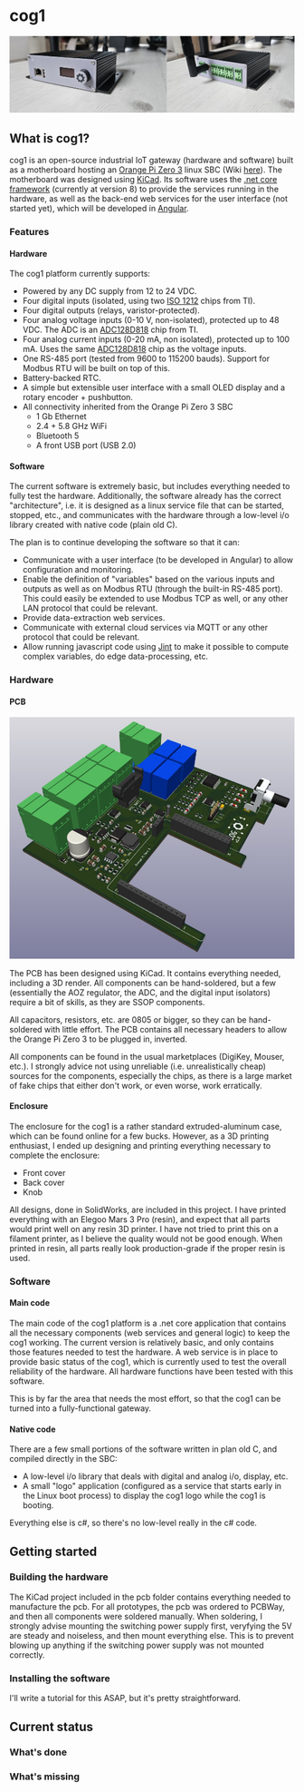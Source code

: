 # cog1
![cog1 front and back as built](docs/images/picture_1.jpg)

## What is cog1?
cog1 is an open-source industrial IoT gateway (hardware and software) built as a motherboard hosting an [Orange Pi Zero 3](http://www.orangepi.org/html/hardWare/computerAndMicrocontrollers/details/Orange-Pi-Zero-3.html) linux SBC (Wiki [here](http://www.orangepi.org/orangepiwiki/index.php/Orange_Pi_Zero_3)). The motherboard was designed using [KiCad](https://www.kicad.org/). Its software uses the [.net core framework](https://dotnet.microsoft.com/) (currently at version 8) to provide the services running in the hardware, as well as the back-end web services for the user interface (not started yet), which will be developed in [Angular](https://angular.dev/).

### Features

#### Hardware
The cog1 platform currently supports:
- Powered by any DC supply from 12 to 24 VDC.
- Four digital inputs (isolated, using two [ISO 1212](https://www.ti.com/lit/ds/symlink/iso1212.pdf) chips from TI).
- Four digital outputs (relays, varistor-protected).
- Four analog voltage inputs (0-10 V, non-isolated), protected up to 48 VDC. The ADC is an [ADC128D818](https://www.ti.com/lit/ds/symlink/adc128d818.pdf) chip from TI.
- Four analog current inputs (0-20 mA, non isolated), protected up to 100 mA. Uses the same [ADC128D818](https://www.ti.com/lit/ds/symlink/adc128d818.pdf) chip as the voltage inputs.
- One RS-485 port (tested from 9600 to 115200 bauds). Support for Modbus RTU will be built on top of this.
- Battery-backed RTC.
- A simple but extensible user interface with a small OLED display and a rotary encoder + pushbutton.
- All connectivity inherited from the Orange Pi Zero 3 SBC
  - 1 Gb Ethernet
  - 2.4 + 5.8 GHz WiFi
  - Bluetooth 5
  - A front USB port (USB 2.0)

#### Software
The current software is extremely basic, but includes everything needed to fully test the hardware. Additionally, the software already has the correct "architecture", i.e. it is designed as a linux service file that can be started, stopped, etc., and communicates with the hardware through a low-level i/o library created with native code (plain old C).

The plan is to continue developing the software so that it can:
- Communicate with a user interface (to be developed in Angular) to allow configuration and monitoring.
- Enable the definition of "variables" based on the various inputs and outputs as well as on Modbus RTU (through the built-in RS-485 port). This could easily be extended to use Modbus TCP as well, or any other LAN protocol that could be relevant.
- Provide data-extraction web services.
- Communicate with external cloud services via MQTT or any other protocol that could be relevant.
- Allow running javascript code using [Jint](https://github.com/sebastienros/jint) to make it possible to compute complex variables, do edge data-processing, etc.

### Hardware
#### PCB
![cog1 PCB as rendered by KiCad](docs/images/picture_2.jpg)

The PCB has been designed using KiCad. It contains everything needed, including a 3D render. All components can be hand-soldered, but a few (essentially the AOZ regulator, the ADC, and the digital input isolators) require a bit of skills, as they are SSOP components. 

All capacitors, resistors, etc. are 0805 or bigger, so they can be hand-soldered with little effort. The PCB contains all necessary headers to allow the Orange Pi Zero 3 to be plugged in, inverted.

All components can be found in the usual marketplaces (DigiKey, Mouser, etc.). I strongly advice not using unreliable (i.e. unrealistically cheap) sources for the components, especially the chips, as there is a large market of fake chips that either don't work, or even worse, work erratically.

#### Enclosure
The enclosure for the cog1 is a rather standard extruded-aluminum case, which can be found online for a few bucks. However, as a 3D printing enthusiast, I ended up designing and printing everything necessary to complete the enclosure:
- Front cover
- Back cover
- Knob

All designs, done in SolidWorks, are included in this project. I have printed everything with an Elegoo Mars 3 Pro (resin), and expect that all parts would print well on any resin 3D printer. I have not tried to print this on a filament printer, as I believe the quality would not be good enough. When printed in resin, all parts really look production-grade if the proper resin is used.

### Software
#### Main code
The main code of the cog1 platform is a .net core application that contains all the necessary components (web services and general logic) to keep the cog1 working. The current version is relatively basic, and only contains those features needed to test the hardware. A web service is in place to provide basic status of the cog1, which is currently used to test the overall reliability of the hardware. All hardware functions have been tested with this software.

This is by far the area that needs the most effort, so that the cog1 can be turned into a fully-functional gateway.

#### Native code
There are a few small portions of the software written in plan old C, and compiled directly in the SBC:
- A low-level i/o library that deals with digital and analog i/o, display, etc.
- A small "logo" application (configured as a service that starts early in the Linux boot process) to display the cog1 logo while the cog1 is booting.

Everything else is c#, so there's no low-level really in the c# code. 

## Getting started
### Building the hardware
The KiCad project included in the pcb folder contains everything needed to manufacture the pcb. For all prototypes, the pcb was ordered to PCBWay, and then all components were soldered manually. When soldering, I strongly advise mounting the switching power supply first, veryfying the 5V are steady and noiseless, and then mount everything else. This is to prevent blowing up anything if the switching power supply was not mounted correctly.

### Installing the software
I'll write a tutorial for this ASAP, but it's pretty straightforward.

## Current status
### What's done
### What's missing
